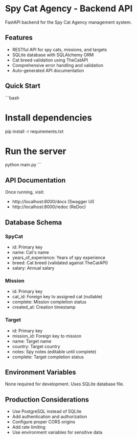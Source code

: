 # Spy Cat Agency - Backend API

FastAPI backend for the Spy Cat Agency management system.

## Features

- RESTful API for spy cats, missions, and targets
- SQLite database with SQLAlchemy ORM
- Cat breed validation using TheCatAPI
- Comprehensive error handling and validation
- Auto-generated API documentation

## Quick Start

\`\`\`bash
# Install dependencies
pip install -r requirements.txt

# Run the server
python main.py
\`\`\`

## API Documentation

Once running, visit:
- http://localhost:8000/docs (Swagger UI)
- http://localhost:8000/redoc (ReDoc)

## Database Schema

### SpyCat
- id: Primary key
- name: Cat's name
- years_of_experience: Years of spy experience
- breed: Cat breed (validated against TheCatAPI)
- salary: Annual salary

### Mission
- id: Primary key
- cat_id: Foreign key to assigned cat (nullable)
- complete: Mission completion status
- created_at: Creation timestamp

### Target
- id: Primary key
- mission_id: Foreign key to mission
- name: Target name
- country: Target country
- notes: Spy notes (editable until complete)
- complete: Target completion status

## Environment Variables

None required for development. Uses SQLite database file.

## Production Considerations

- Use PostgreSQL instead of SQLite
- Add authentication and authorization
- Configure proper CORS origins
- Add rate limiting
- Use environment variables for sensitive data
